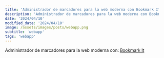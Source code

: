```yaml
---
title: 'Administrador de marcadores para la web moderna con Bookmark It'
description: 'Administrador de marcadores para la web moderna con Bookmark It.'
date: '2024/04/10'
modified_date: '2024/04/10'
image: /assets/images/posts/webapp.png
subtitle: 'webapp'
tags: 'webapp'
---
```


Administrador de marcadores para la web moderna con: [Bookmark It](https://bmrk.cc/)
